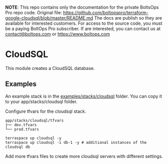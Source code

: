 <!-- note marker start -->
**NOTE**: This repo contains only the documentation for the private BoltsOps Pro repo code.
Original file: https://github.com/boltopspro/terraform-google-cloudsql/blob/master/README.md
The docs are publish so they are available for interested customers.
For access to the source code, you must be a paying BoltOps Pro subscriber.
If are interested, you can contact us at contact@boltops.com or https://www.boltops.com

<!-- note marker end -->

# CloudSQL

This module creates a CloudSQL database.

## Examples

An example stack is in the [examples/stacks/cloudsql](examples/stacks/cloudsql) folder. You can copy it to your app/stacks/cloudsql folder.

Configure tfvars for the cloudsql stack.

    app/stacks/cloudsql/tfvars
    ├── dev.tfvars
    └── prod.tfvars

    terraspace up cloudsql -y
    terraspace up cloudsql -i db-1 -y # additional instances of the cloudsql db

Add more tfvars files to create more cloudsql servers with different settings.


